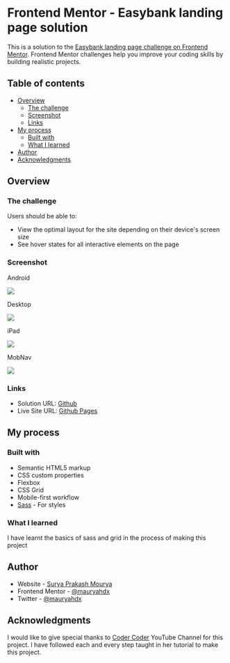 # Frontend Mentor - Easybank landing page solution

This is a solution to the [Easybank landing page challenge on Frontend Mentor](https://www.frontendmentor.io/challenges/easybank-landing-page-WaUhkoDN). Frontend Mentor challenges help you improve your coding skills by building realistic projects. 

## Table of contents

- [Overview](#overview)
  - [The challenge](#the-challenge)
  - [Screenshot](#screenshot)
  - [Links](#links)
- [My process](#my-process)
  - [Built with](#built-with)
  - [What I learned](#what-i-learned)
- [Author](#author)
- [Acknowledgments](#acknowledgments)


## Overview

### The challenge

Users should be able to:

- View the optimal layout for the site depending on their device's screen size
- See hover states for all interactive elements on the page

### Screenshot

Android

![](./android.png)

Desktop

![](./desktop.png)

iPad

![](./iPad.png)

MobNav

![](./mobnav.png)


### Links

- Solution URL: [Github](https://github.com/mauryahdx/EasyBank)
- Live Site URL: [Github Pages](https://your-live-site-url.com)

## My process

### Built with

- Semantic HTML5 markup
- CSS custom properties
- Flexbox
- CSS Grid
- Mobile-first workflow
- [Sass](https://sass-lang.com/) - For styles



### What I learned

I have learnt the basics of sass and grid in the process of making this project 

## Author

- Website - [Surya Prakash Mourya]()
- Frontend Mentor - [@mauryahdx](https://www.frontendmentor.io/profile/mauryahdx)
- Twitter - [@mauryahdx](https://www.twitter.com/mauryahdx)



## Acknowledgments

I would like to give special thanks to [Coder Coder](https://www.youtube.com/c/TheCoderCoder) YouTube Channel for this project. I have followed each and every step taught in her tutorial to make this project.


